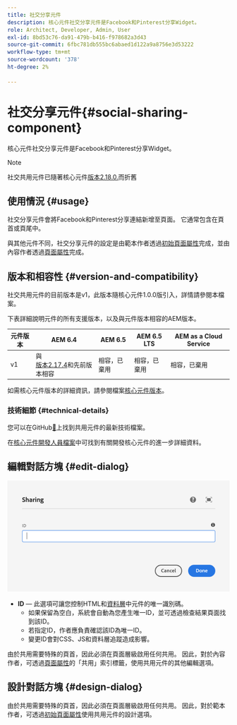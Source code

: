 ```yaml
---
title: 社交分享元件
description: 核心元件社交分享元件是Facebook和Pinterest分享Widget。
role: Architect, Developer, Admin, User
exl-id: 8bd53c76-da91-479b-b416-f978682a3d43
source-git-commit: 6fbc781db555bc6abaed1d122a9a8756e3d53222
workflow-type: tm+mt
source-wordcount: '378'
ht-degree: 2%

---
```


# 社交分享元件{#social-sharing-component}

核心元件社交分享元件是Facebook和Pinterest分享Widget。

>[!NOTE]
>
>社交共用元件已隨著核心元件[版本2.18.0.](/help/versions.md)而折舊

## 使用情況 {#usage}

社交分享元件會將Facebook和Pinterest分享連結新增至頁面。 它通常包含在頁首或頁尾中。

與其他元件不同，社交分享元件的設定是由範本作者透過[初始頁面屬性](https://experienceleague.adobe.com/docs/experience-manager-cloud-service/sites/authoring/features/templates.html)完成，並由內容作者透過[頁面屬性](https://experienceleague.adobe.com/docs/experience-manager-cloud-service/sites/authoring/fundamentals/page-properties.html)完成。

## 版本和相容性 {#version-and-compatibility}

社交共用元件的目前版本是v1，此版本隨核心元件1.0.0版引入，詳情請參閱本檔案。

下表詳細說明元件的所有支援版本，以及與元件版本相容的AEM版本。

| 元件版本 | AEM 6.4 | AEM 6.5 | AEM 6.5 LTS | AEM as a Cloud Service  |
|--- |--- |--- |---|---|
| v1 | 與<br>[版本2.17.4](/help/versions.md)和先前版本相容 | 相容，已棄用 | 相容，已棄用 | 相容，已棄用 |

如需核心元件版本的詳細資訊，請參閱檔案[核心元件版本](/help/versions.md)。

### 技術細節 {#technical-details}

您可以在GitHub[&#128279;](https://adobe.com/go/aem_cmp_tech_sharing_v1)上找到共用元件的最新技術檔案。

在[核心元件開發人員檔案](/help/developing/overview.md)中可找到有關開發核心元件的進一步詳細資料。

## 編輯對話方塊 {#edit-dialog}

![共用元件的編輯對話方塊](/help/assets/sharing-edit.png)

* **ID** — 此選項可讓您控制HTML和[資料層](/help/developing/data-layer/overview.md)中元件的唯一識別碼。
   * 如果保留為空白，系統會自動為您產生唯一ID，並可透過檢查結果頁面找到該ID。
   * 若指定ID，作者應負責確認該ID為唯一ID。
   * 變更ID會對CSS、JS和資料層追蹤造成影響。

由於共用需要特殊的頁首，因此必須在頁面層級啟用任何共用。 因此，對於內容作者，可透過[頁面屬性](https://experienceleague.adobe.com/docs/experience-manager-cloud-service/sites/authoring/fundamentals/page-properties.html)的「共用」索引標籤，使用共用元件的其他編輯選項。

## 設計對話方塊 {#design-dialog}

由於共用需要特殊的頁首，因此必須在頁面層級啟用任何共用。 因此，對於範本作者，可透過[初始頁面屬性](https://experienceleague.adobe.com/docs/experience-manager-cloud-service/sites/authoring/features/templates.html)使用共用元件的設計選項。
